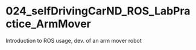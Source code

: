 # 024_selfDrivingCarND_ROS_LabPractice_ArmMover
Introduction to ROS usage, dev. of an arm mover robot
